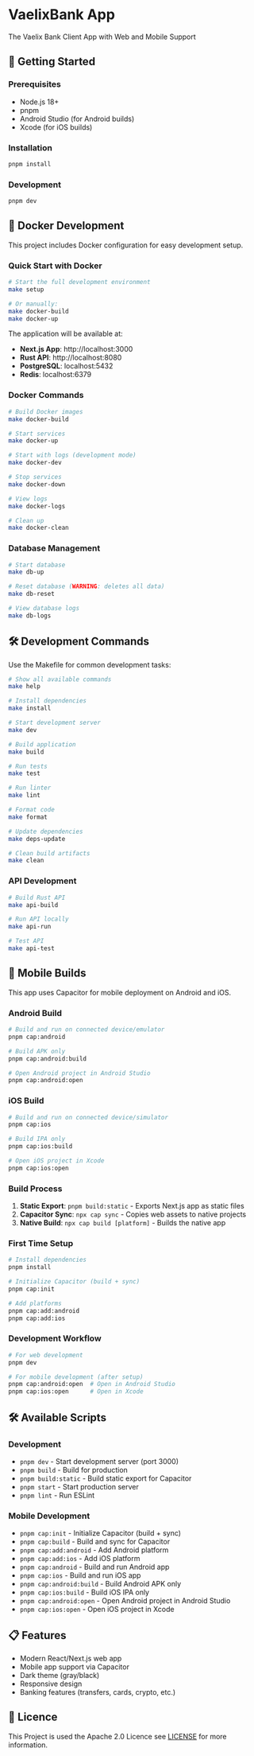 # VaelixBank App

The Vaelix Bank Client App with Web and Mobile Support

## 🚀 Getting Started

### Prerequisites
- Node.js 18+
- pnpm
- Android Studio (for Android builds)
- Xcode (for iOS builds)

### Installation
```bash
pnpm install
```

### Development
```bash
pnpm dev
```

## 🐳 Docker Development

This project includes Docker configuration for easy development setup.

### Quick Start with Docker

```bash
# Start the full development environment
make setup

# Or manually:
make docker-build
make docker-up
```

The application will be available at:
- **Next.js App**: http://localhost:3000
- **Rust API**: http://localhost:8080
- **PostgreSQL**: localhost:5432
- **Redis**: localhost:6379

### Docker Commands

```bash
# Build Docker images
make docker-build

# Start services
make docker-up

# Start with logs (development mode)
make docker-dev

# Stop services
make docker-down

# View logs
make docker-logs

# Clean up
make docker-clean
```

### Database Management

```bash
# Start database
make db-up

# Reset database (WARNING: deletes all data)
make db-reset

# View database logs
make db-logs
```

## 🛠️ Development Commands

Use the Makefile for common development tasks:

```bash
# Show all available commands
make help

# Install dependencies
make install

# Start development server
make dev

# Build application
make build

# Run tests
make test

# Run linter
make lint

# Format code
make format

# Update dependencies
make deps-update

# Clean build artifacts
make clean
```

### API Development

```bash
# Build Rust API
make api-build

# Run API locally
make api-run

# Test API
make api-test
```

## 📱 Mobile Builds

This app uses Capacitor for mobile deployment on Android and iOS.

### Android Build
```bash
# Build and run on connected device/emulator
pnpm cap:android

# Build APK only
pnpm cap:android:build

# Open Android project in Android Studio
pnpm cap:android:open
```

### iOS Build
```bash
# Build and run on connected device/simulator
pnpm cap:ios

# Build IPA only
pnpm cap:ios:build

# Open iOS project in Xcode
pnpm cap:ios:open
```

### Build Process
1. **Static Export**: `pnpm build:static` - Exports Next.js app as static files
2. **Capacitor Sync**: `npx cap sync` - Copies web assets to native projects
3. **Native Build**: `npx cap build [platform]` - Builds the native app

### First Time Setup
```bash
# Install dependencies
pnpm install

# Initialize Capacitor (build + sync)
pnpm cap:init

# Add platforms
pnpm cap:add:android
pnpm cap:add:ios
```

### Development Workflow
```bash
# For web development
pnpm dev

# For mobile development (after setup)
pnpm cap:android:open  # Open in Android Studio
pnpm cap:ios:open      # Open in Xcode
```

## 🛠️ Available Scripts

### Development
- `pnpm dev` - Start development server (port 3000)
- `pnpm build` - Build for production
- `pnpm build:static` - Build static export for Capacitor
- `pnpm start` - Start production server
- `pnpm lint` - Run ESLint

### Mobile Development
- `pnpm cap:init` - Initialize Capacitor (build + sync)
- `pnpm cap:build` - Build and sync for Capacitor
- `pnpm cap:add:android` - Add Android platform
- `pnpm cap:add:ios` - Add iOS platform
- `pnpm cap:android` - Build and run Android app
- `pnpm cap:ios` - Build and run iOS app
- `pnpm cap:android:build` - Build Android APK only
- `pnpm cap:ios:build` - Build iOS IPA only
- `pnpm cap:android:open` - Open Android project in Android Studio
- `pnpm cap:ios:open` - Open iOS project in Xcode

## 📋 Features

- Modern React/Next.js web app
- Mobile app support via Capacitor
- Dark theme (gray/black)
- Responsive design
- Banking features (transfers, cards, crypto, etc.)

## 📝 Licence
This Project is used the Apache 2.0 Licence see [LICENSE](LICENSE) for more information.
